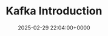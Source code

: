 ---
title: Kafka Introduction
description: 
slug: kafka-introduction
date: 2025-02-29 22:04:00+0000
image: cover.png
categories:
    - Git
tags:
    - Introduction
weight: 1       # You can add weight to some posts to override the default sorting (date descending)
---